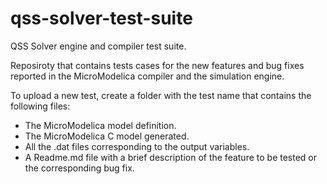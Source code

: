 # qss-solver-test-suite
QSS Solver engine and compiler test suite.

Reposiroty that contains tests cases for the new features and bug fixes reported in the MicroModelica compiler
and the simulation engine.

To upload a new test, create a folder with the test name that contains the following files:

* The MicroModelica model definition.
* The MicroModelica C model generated.
* All the .dat files corresponding to the output variables.
* A Readme.md file with a brief description of the feature to be tested or the corresponding bug fix.
